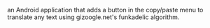 an Android application that adds a button in the copy/paste menu to translate any text using gizoogle.net's funkadelic algorithm.